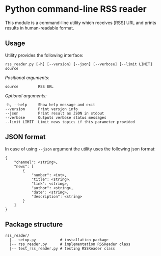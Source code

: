 # Python command-line RSS reader

This module is a command-line utility which receives [RSS] URL and prints results in human-readable format.

## Usage

Utility provides the following interface:

    rss_reader.py [-h] [--version] [--json] [--verbose] [--limit LIMIT] source

_Positional arguments:_

    source         RSS URL

_Optional arguments:_

    -h, --help     Show help message and exit
    --version      Print version info
    --json         Print result as JSON in stdout
    --verbose      Outputs verbose status messages
    --limit LIMIT  Limit news topics if this parameter provided

## JSON format
In case of using `--json` argument the utility uses the following json format:

    {
        "channel": <string>,
        "news": [
            {
                "number": <int>,
                "title": <string>,
                "link": <string>,
                "author": <string>,
                "date": <string>,
                "description": <string>
            }
        ]
    }

## Package structure
    rss_reader/
      |-- setup.py           # installation package
      |-- rss_reader.py      # implementation RSSReader class
      |-- test_rss_reader.py # testing RSSReader class
